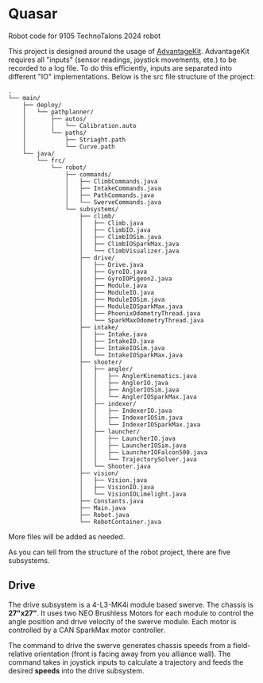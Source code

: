 # Quasar
Robot code for 9105 TechnoTalons 2024 robot

This project is designed around the usage of [AdvantageKit](https://github.com/Mechanical-Advantage/AdvantageKit?tab=readme-ov-file). AdvantageKit requires all "inputs" (sensor readings, joystick movements, ete.) to be recorded to a log file. To do this efficiently, inputs are separated into different "IO" implementations. Below is the src file structure of the project:
```
.
└── main/
    ├── deploy/
    │   └── pathplanner/
    │       ├── autos/
    │       │   └── Calibration.auto
    │       └── paths/
    │           ├── Striaght.path
    │           └── Curve.path
    └── java/
        └── frc/
            └── robot/
                ├── commands/
                │   ├── ClimbCommands.java
                │   ├── IntakeCommands.java
                │   ├── PathCommands.java
                │   └── SwerveCommands.java
                └── subsystems/
                    ├── climb/
                    │   ├── Climb.java
                    │   ├── ClimbIO.java
                    │   ├── ClimbIOSim.java
                    │   ├── ClimbIOSparkMax.java
                    │   └── ClimbVisualizer.java
                    ├── drive/
                    │   ├── Drive.java
                    │   ├── GyroIO.java
                    │   ├── GyroIOPigeon2.java
                    │   ├── Module.java
                    │   ├── ModuleIO.java
                    │   ├── ModuleIOSim.java
                    │   ├── ModuleIOSparkMax.java
                    │   ├── PhoenixOdometryThread.java
                    │   └── SparkMaxOdometryThread.java
                    ├── intake/
                    │   ├── Intake.java
                    │   ├── IntakeIO.java
                    │   ├── IntakeIOSim.java
                    │   └── IntakeIOSparkMax.java
                    ├── shooter/
                    │   ├── angler/
                    │   │   ├── AnglerKinematics.java
                    │   │   ├── AnglerIO.java
                    │   │   ├── AnglerIOSim.java
                    │   │   └── AnglerIOSparkMax.java
                    │   ├── indexer/
                    │   │   ├── IndexerIO.java
                    │   │   ├── IndexerIOSim.java
                    │   │   └── IndexerIOSparkMax.java
                    │   ├── launcher/
                    │   │   ├── LauncherIO.java
                    │   │   ├── LauncherIOSim.java
                    │   │   ├── LauncherIOFalcon500.java
                    │   │   └── TrajectorySolver.java
                    │   └── Shooter.java
                    ├── vision/
                    │   ├── Vision.java
                    │   ├── VisionIO.java
                    │   └── VisionIOLimelight.java
                    ├── Constants.java
                    ├── Main.java
                    ├── Robot.java
                    └── RobotContainer.java
```
More files will be added as needed.

As you can tell from the structure of the robot project, there are five subsystems.

## Drive
The drive subsystem is a 4-L3-MK4i module based swerve. The chassis is **27"x27"**. It uses two NEO Brushless Motors for each module to control the angle position and drive velocity of the swerve module. Each motor is controlled by a CAN SparkMax motor controller.

The command to drive the swerve generates chassis speeds from a field-relative orientation (front is facing away from you alliance wall). The command takes in joystick inputs to calculate a trajectory and feeds the desired **speeds** into the drive subsystem.